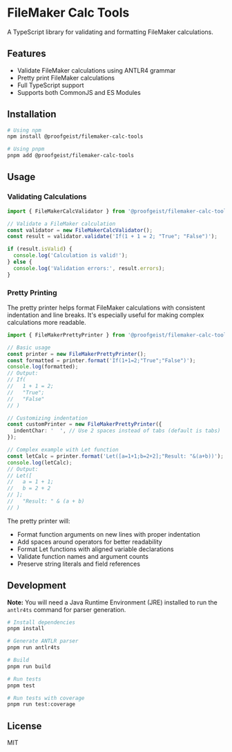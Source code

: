 # FileMaker Calc Tools

A TypeScript library for validating and formatting FileMaker calculations.

## Features

- Validate FileMaker calculations using ANTLR4 grammar
- Pretty print FileMaker calculations
- Full TypeScript support
- Supports both CommonJS and ES Modules

## Installation

```bash
# Using npm
npm install @proofgeist/filemaker-calc-tools

# Using pnpm
pnpm add @proofgeist/filemaker-calc-tools
```

## Usage

### Validating Calculations

```typescript
import { FileMakerCalcValidator } from '@proofgeist/filemaker-calc-tools';

// Validate a FileMaker calculation
const validator = new FileMakerCalcValidator();
const result = validator.validate('If(1 + 1 = 2; "True"; "False")');

if (result.isValid) {
  console.log('Calculation is valid!');
} else {
  console.log('Validation errors:', result.errors);
}
```

### Pretty Printing

The pretty printer helps format FileMaker calculations with consistent indentation and line breaks. It's especially useful for making complex calculations more readable.

```typescript
import { FileMakerPrettyPrinter } from '@proofgeist/filemaker-calc-tools';

// Basic usage
const printer = new FileMakerPrettyPrinter();
const formatted = printer.format('If(1+1=2;"True";"False")');
console.log(formatted);
// Output:
// If(
//   1 + 1 = 2;
//   "True";
//   "False"
// )

// Customizing indentation
const customPrinter = new FileMakerPrettyPrinter({
  indentChar: '  ', // Use 2 spaces instead of tabs (default is tabs)
});

// Complex example with Let function
const letCalc = printer.format('Let([a=1+1;b=2+2];"Result: "&(a+b))');
console.log(letCalc);
// Output:
// Let([
//   a = 1 + 1;
//   b = 2 + 2
// ];
//   "Result: " & (a + b)
// )
```

The pretty printer will:

- Format function arguments on new lines with proper indentation
- Add spaces around operators for better readability
- Format Let functions with aligned variable declarations
- Validate function names and argument counts
- Preserve string literals and field references

## Development

**Note:** You will need a Java Runtime Environment (JRE) installed to run the `antlr4ts` command for parser generation.

```bash
# Install dependencies
pnpm install

# Generate ANTLR parser
pnpm run antlr4ts

# Build
pnpm run build

# Run tests
pnpm test

# Run tests with coverage
pnpm run test:coverage
```

## License

MIT

